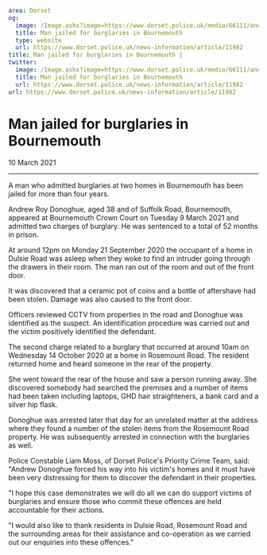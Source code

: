 ```yaml
area: Dorset
og:
  image: /Image.ashx?image=https://www.dorset.police.uk/media/66111/andrew-donoghue-9-march-2021.jpg&amp;amp;width=150
  title: Man jailed for burglaries in Bournemouth
  type: website
  url: https://www.dorset.police.uk/news-information/article/11982
title: Man jailed for burglaries in Bournemouth |
twitter:
  image: /Image.ashx?image=https://www.dorset.police.uk/media/66111/andrew-donoghue-9-march-2021.jpg&amp;amp;width=150
  title: Man jailed for burglaries in Bournemouth
  url: https://www.dorset.police.uk/news-information/article/11982
url: https://www.dorset.police.uk/news-information/article/11982
```

# Man jailed for burglaries in Bournemouth

10 March 2021

* * *

A man who admitted burglaries at two homes in Bournemouth has been jailed for more than four years.

Andrew Roy Donoghue, aged 38 and of Suffolk Road, Bournemouth, appeared at Bournemouth Crown Court on Tuesday 9 March 2021 and admitted two charges of burglary. He was sentenced to a total of 52 months in prison.

At around 12pm on Monday 21 September 2020 the occupant of a home in Dulsie Road was asleep when they woke to find an intruder going through the drawers in their room. The man ran out of the room and out of the front door.

It was discovered that a ceramic pot of coins and a bottle of aftershave had been stolen. Damage was also caused to the front door.

Officers reviewed CCTV from properties in the road and Donoghue was identified as the suspect. An identification procedure was carried out and the victim positively identified the defendant.

The second charge related to a burglary that occurred at around 10am on Wednesday 14 October 2020 at a home in Rosemount Road. The resident returned home and heard someone in the rear of the property.

She went toward the rear of the house and saw a person running away. She discovered somebody had searched the premises and a number of items had been taken including laptops, GHD hair straighteners, a bank card and a silver hip flask.

Donoghue was arrested later that day for an unrelated matter at the address where they found a number of the stolen items from the Rosemount Road property. He was subsequently arrested in connection with the burglaries as well.

Police Constable Liam Moss, of Dorset Police's Priority Crime Team, said: "Andrew Donoghue forced his way into his victim's homes and it must have been very distressing for them to discover the defendant in their properties.

"I hope this case demonstrates we will do all we can do support victims of burglaries and ensure those who commit these offences are held accountable for their actions.

"I would also like to thank residents in Dulsie Road, Rosemount Road and the surrounding areas for their assistance and co-operation as we carried out our enquiries into these offences."
